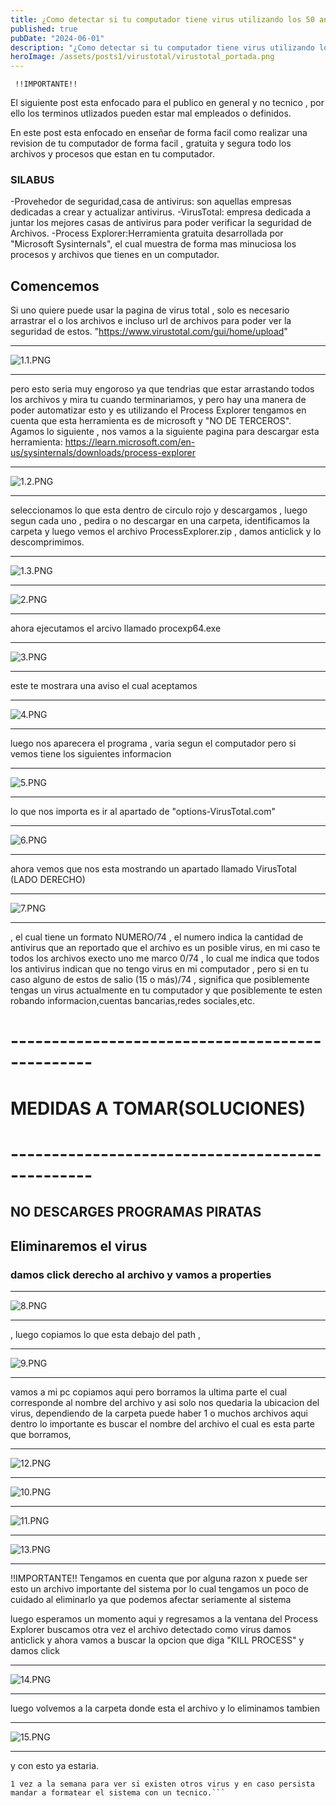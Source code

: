 ```yaml
---
title: ¿Como detectar si tu computador tiene virus utilizando los 50 antivirus mas populares del mundo?"VIRUSTOTAL"
published: true
pubDate: "2024-06-01"
description: "¿Como detectar si tu computador tiene virus utilizando los 50 antivirus mas populares del mundo? - VIRUS TOTAL"
heroImage: /assets/posts1/virustotal/virustotal_portada.png
---
```

     !!IMPORTANTE!!
 El siguiente post esta enfocado para el publico en general y no tecnico
 , por ello los terminos utlizados pueden estar mal empleados o definidos.

En este post esta enfocado en enseñar de forma facil como realizar una revision de tu computador de forma facil
, gratuita y segura todo los archivos y procesos que estan en tu computador.

### SILABUS

 -Provehedor de seguridad,casa de antivirus: son aquellas empresas dedicadas a crear y actualizar antivirus.
 -VirusTotal: empresa dedicada a juntar los mejores casas de antivirus para poder verificar la seguridad de Archivos.
 -Process Explorer:Herramienta gratuita desarrollada por "Microsoft Sysinternals", el cual muestra
 de forma mas minuciosa los procesos y archivos que tienes en un computador.  

## Comencemos

Si uno quiere puede usar la pagina de virus total , solo es necesario arrastrar
el o los archivos e incluso url de archivos para poder ver la seguridad de estos.
 "<https://www.virustotal.com/gui/home/upload>"

--------------------------------------
![1.1.PNG](/assets/posts1/1.1.PNG)

--------------------------------------

pero esto seria muy engoroso ya que tendrias que estar arrastando todos los archivos y mira tu
cuando terminariamos, y pero hay una manera de poder automatizar esto y es utilizando el Process Explorer
tengamos en cuenta que esta herramienta es de microsoft y "NO DE TERCEROS".
Agamos lo siguiente , nos vamos a la siguiente pagina para descargar esta herramienta:
 <https://learn.microsoft.com/en-us/sysinternals/downloads/process-explorer>

------------------------------------
![1.2.PNG](/assets/posts1/1.2.PNG)

------------------------------------
seleccionamos lo que esta dentro de circulo rojo y descargamos , luego segun cada uno , pedira o no descargar en una carpeta,
identificamos la carpeta y luego vemos el archivo ProcessExplorer.zip , damos anticlick y lo descomprimimos.

----------------------------------------
![1.3.PNG](/assets/posts1/Captura.PNG)

--------------------------------
![2.PNG](/assets/posts1/2.PNG)

--------------------------------
ahora ejecutamos el arcivo llamado procexp64.exe

--------------------------------
![3.PNG](/assets/posts1/3.PNG)

--------------------------------
este te mostrara una aviso el cual aceptamos

--------------------------------
![4.PNG](/assets/posts1/4.PNG)

--------------------------------
luego nos aparecera el programa , varia segun el computador pero si vemos tiene los siguientes informacion

--------------------------------
![5.PNG](/assets/posts1/5.PNG)

--------------------------------
lo que nos importa es ir al apartado de "options-VirusTotal.com"

--------------------------------
![6.PNG](/assets/posts1/6.PNG)

--------------------------------
ahora vemos que nos esta mostrando un apartado llamado VirusTotal (LADO DERECHO)

--------------------------------
![7.PNG](/assets/posts1/7.PNG)

--------------------------------
, el cual tiene un formato NUMERO/74 , el numero indica la cantidad de antivirus que an reportado que el archivo
es un posible virus, en mi caso te todos los archivos execto uno me marco 0/74 , lo cual me indica que todos los antivirus indican
que no tengo virus en mi computador , pero si en tu caso alguno de estos de salio (15 o más)/74 , significa que posiblemente
tengas un virus actualmente en tu computador y que posiblemente te esten robando informacion,cuentas bancarias,redes sociales,etc.

# ------------------------------------------------

# MEDIDAS A TOMAR(SOLUCIONES)

# ------------------------------------------------

## NO DESCARGES PROGRAMAS PIRATAS

## Eliminaremos el virus

### damos click derecho al archivo y vamos a properties

--------------------------------
![8.PNG](/assets/posts1/8.PNG)

--------------------------------
, luego copiamos lo que esta debajo del path ,

--------------------------------
![9.PNG](/assets/posts1/9.PNG)

--------------------------------
vamos a mi pc copiamos aqui pero borramos la ultima parte el cual corresponde al nombre del archivo y asi solo nos quedaria
la ubicacion del virus, dependiendo de la carpeta puede haber 1 o muchos archivos aqui dentro lo importante es
buscar el nombre del archivo el cual es esta parte que borramos,

----------------------------------
![12.PNG](/assets/posts1/12.PNG)

----------------------------------
![10.PNG](/assets/posts1/10.PNG)

----------------------------------
![11.PNG](/assets/posts1/11.PNG)

----------------------------------
![13.PNG](/assets/posts1/13.PNG)

----------------------------------

 !!IMPORTANTE!!
 Tengamos en cuenta que por alguna razon x puede ser esto un archivo importante del sistema
 por lo cual tengamos un poco de cuidado al eliminarlo ya que podemos afectar seriamente al sistema

luego esperamos un momento aqui y regresamos a la ventana del Process Explorer
buscamos otra vez el archivo detectado como virus
damos anticlick y ahora vamos a buscar la opcion que diga "KILL PROCESS" y damos click

----------------------------------
![14.PNG](/assets/posts1/14.PNG)

----------------------------------
luego volvemos a la carpeta donde esta el archivo y lo eliminamos tambien

----------------------------------
![15.PNG](/assets/posts1/15.PNG)

----------------------------------
y con esto ya estaria.

 ```tener en cuenta que sigamos revisando los demas y por lo menos
 1 vez a la semana para ver si existen otros virus y en caso persista mandar a formatear el sistema con un tecnico.```
